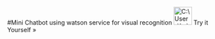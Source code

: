 #Mini Chatbot using watson service for visual recognition
<img src="smiley.gif" alt="C:\Users\hp\Downloads\19449528_1461181390613786_953828963_o.png" height="42" width="42">
Try it Yourself »

